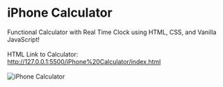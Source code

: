 # iPhone Calculator
Functional Calculator with Real Time Clock using HTML, CSS, and Vanilla JavaScript!
<br/>
<br/>
HTML Link to Calculator: http://127.0.0.1:5500/iPhone%20Calculator/index.html
<br/>
<br/>
![iPhone Calculator](https://user-images.githubusercontent.com/117547583/201018016-f361e97a-c369-45af-ab72-79a784860c66.png)
